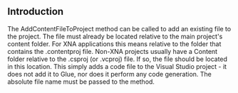 ## Introduction

The AddContentFileToProject method can be called to add an existing file to the project. The file must already be located relative to the main project's content folder. For XNA applications this means relative to the folder that contains the .contentproj file. Non-XNA projects usually have a Content folder relative to the .csproj (or .vcproj) file. If so, the file should be located in this location. This simply adds a code file to the Visual Studio project - it does not add it to Glue, nor does it perform any code generation. The absolute file name must be passed to the method.

